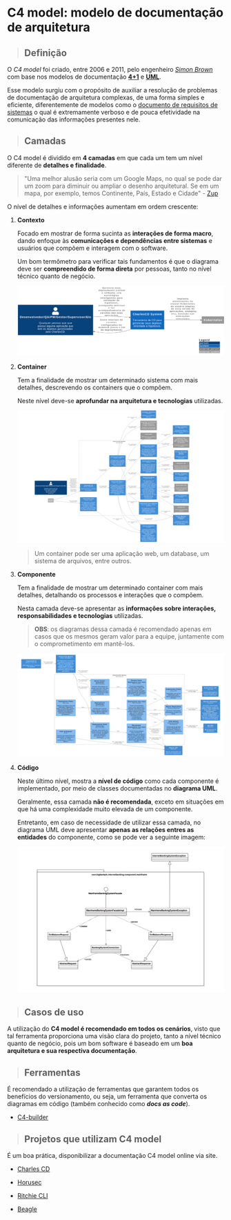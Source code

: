 # C4 model: modelo de documentação de arquitetura

> ## **Definição**

O _C4 model_ foi criado, entre 2006 e 2011, pelo engenheiro [_Simon Brown_](https://twitter.com/simonbrown) com base nos modelos de documentação [**4+1**](https://en.wikipedia.org/wiki/4%2B1_architectural_view_model) e [**UML**](https://pt.wikipedia.org/wiki/UML).

Esse modelo surgiu com o propósito de auxiliar a resolução de problemas de documentação de arquitetura complexas, de uma forma simples e eficiente, diferentemente de modelos como o [documento de requisitos de sistemas](https://www.devmedia.com.br/artigo-engenharia-de-software-10-documento-de-requisitos/11909) o qual é extremamente verboso e de pouca efetividade na comunicação das informações presentes nele.

> ## **Camadas**

O C4 model é dividido em **4 camadas** em que cada um tem um nível diferente de **detalhes e finalidade**.

> "Uma melhor alusão seria com um Google Maps, no qual se pode dar um zoom para diminuir ou ampliar o desenho arquitetural. Se em um mapa, por exemplo, temos Continente, País, Estado e Cidade" - [Zup](https://www.zup.com.br/blog/c4-model)

O nível de detalhes e informações aumentam em ordem crescente:

1. **Contexto**

   Focado em mostrar de forma sucinta as **interações de forma macro**, dando enfoque às **comunicações e dependências entre sistemas** e usuários que compõem e interagem com o software.

   Um bom termômetro para verificar tais fundamentos é que o diagrama deve ser **compreendido de forma direta** por pessoas, tanto no nível técnico quanto de negócio.

   ![](https://github.com/ImGabreuw/notes/blob/cd9c2f9e03fca10a1a392e132a109045eb0f34fa/software-documentation/software-architecture/c4-model/assets/nivel-1-c4model.png?raw=true)

2. **Container**

   Tem a finalidade de mostrar um determinado sistema com mais detalhes, descrevendo os containers que o compõem.

   Neste nível deve-se **aprofundar na arquitetura e tecnologias** utilizadas.

   ![](https://github.com/ImGabreuw/notes/blob/cd9c2f9e03fca10a1a392e132a109045eb0f34fa/software-documentation/software-architecture/c4-model/assets/nivel-2-c4model.png?raw=true)

   > Um container pode ser uma aplicação web, um database, um sistema de arquivos, entre outros.

3. **Componente**

   Tem a finalidade de mostrar um determinado container com mais detalhes, detalhando os processos e interações que o compõem.

   Nesta camada deve-se apresentar as **informações sobre interações, responsabilidades e tecnologias** utilizadas.

   > **OBS**: os diagramas dessa camada é recomendado apenas em casos que os mesmos geram valor para a equipe, juntamente com o comprometimento em mantê-los.

   ![](https://github.com/ImGabreuw/notes/blob/cd9c2f9e03fca10a1a392e132a109045eb0f34fa/software-documentation/software-architecture/c4-model/assets/nivel-3-c4model.png?raw=true)

4. **Código**

   Neste último nível, mostra a **nível de código** como cada componente é implementado, por meio de classes documentadas no **diagrama UML**.

   Geralmente, essa camada **não é recomendada**, exceto em situações em que há uma complexidade muito elevada de um componente.

   Entretanto, em caso de necessidade de utilizar essa camada, no diagrama UML deve apresentar **apenas as relações entres as entidades** do componente, como se pode ver a seguinte imagem:

   ![](https://github.com/ImGabreuw/notes/blob/cd9c2f9e03fca10a1a392e132a109045eb0f34fa/software-documentation/software-architecture/c4-model/assets/nivel-4-c4model.png?raw=true)

> ## **Casos de uso**

A utilização do **C4 model é recomendado em todos os cenários**, visto que tal ferramenta proporciona uma visão clara do projeto, tanto a nível técnico quanto de negócio, pois um bom software é baseado em um **boa arquitetura e sua respectiva documentação**.

> ## **Ferramentas**

É recomendado a utilização de ferramentas que garantem todos os benefícios do versionamento, ou seja, um ferramenta que converta os diagramas em código (também conhecido como **_docs as code_**).

- [C4-builder](https://adrianvlupu.github.io/C4-Builder/#/)

> ## **Projetos que utilizam C4 model**

É um boa prática, disponibilizar a documentação C4 model online via site.

- [Charles CD](https://docs.charlescd.io/c4model/en/#/)

- [Horusec](https://docs.ritchiecli.io/v2.11/)

- [Ritchie CLI](https://docs.ritchiecli.io/v2.11/)

- [Beagle](https://docs.horusec.io/c4model/en/#/)
